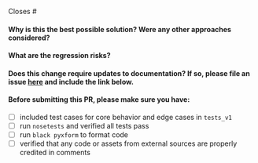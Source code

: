 Closes #

#### Why is this the best possible solution? Were any other approaches considered?

#### What are the regression risks?

#### Does this change require updates to documentation? If so, please file an issue [here](https://github.com/XLSForm/xlsform.github.io) and include the link below.

#### Before submitting this PR, please make sure you have:
- [ ] included test cases for core behavior and edge cases in `tests_v1`
- [ ] run `nosetests` and verified all tests pass
- [ ] run `black pyxform` to format code
- [ ] verified that any code or assets from external sources are properly credited in comments